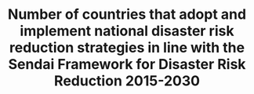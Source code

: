 ﻿---
title: >-
  Number  of  countries  that  adopt  and  implement  national  disaster  risk  reduction  strategies  in  line  with  the  Sendai  Framework  for  Disaster  Risk  Reduction  2015-2030
target_id: 11.b
has_metadata: true
permalink: /11-b-1/
sdg_goal: 11
layout: indicator
indicator: 11.b.1
indicator_variable: null
graph: null
graph_type_description: null
graph_status_notes: unk
variable_description: null
variable_notes: null
un_designated_tier: '2'
un_custodial_agency: 'UNISDR  (Partnering  Agencies:  UN  Habitat,  UNEP)'
rationale_interpretation: >-
  Sendai  Framework  for  Disaster  Risk  Reduction  2015-2030  calls  for  local  governments  to  adopt  and  implement  local  DRR  strategies  with  their  own  targets,  indicators  and  timeframes.  @@  Global  population  is  now  half  urban  and  expected  to  be  nearly  70%  urban  by  2050.  Increasing  resilience  of  cities  is  critical  to  reduce  disaster  risk  and  achieve  sustainable  development.  Cities  are  also  very  vulnerable  to  natural  disasters,  especially  climate-related  shocks.  Over  half  of  all  coastal  areas  are  urbanized  and  21  of  the  worlds  33  megacities  lie  in  coastal  flood  zones.  Coastal  cities  are  particularly  affected  by  sea  level  rise,  coastal  flooding  and  erosion,  and  extreme  events  (e.g.  tsunamis  and  storm  surges)  due  to  the  undermining  natural  protective  barriers,  low  levels  of  development  combined  with  rapid  population  growth  in  low  lying  coastal  areas  and  inadequate  capacity  to  adapt.  In  addition  to  the  impact  on  communities  and  non-human  species,  the  unplanned  urbanization  also  undermines  the  ecosystem  services  that  support  much  hard  urban  infrastructure.  This  type  of  development  also  exacerbates  urban  vulnerability  to  climate  change  impacts,  including  hydro-meteorological  and  geological  hazards.  @@  Located  mostly  in  cities  where  disadvantaged  groups  are  situated  and  when  affordable  access  is  addressed,  resilient  infrastructures  such  as  health,  education,  road  and  other  critical  infrastructures  will  have  direct  impact  on  reducing  inequality  and  making  growth  more  inclusive  and  sustainable.  @@  The  opportunity  is  that  60%  of  the  area  expected  to  be  urban  by  2030  remains  to  be  built,  indicating  that  the  shape  of  future  cities  can  be  proactively  guided  into  more  risk-sensitive  development.  An  increasing  number  of  cities  that  adopt  and  implement  local  DRR  strategies  will  contribute  to  sustainable  development  from  economic,  environmental  and  social  perspectives.  @@  The  indicator  will  build  bridge  between  the  SDGs  and  the  Sendai  Framework  for  DRR  because  the  adoption  of  local  DRR  strategies  is  one  of  Sendai  Framework  global  targets  and  will  be  also  monitored  under  the  Sendai  Framework  Monitoring  System.  @@  (mainly  based  on  TST  Issue  Brief  20,  11,  23,  14  and  12)
goal_meta_link: 'http://unstats.un.org/sdgs/files/metadata-compilation/Metadata-Goal-11.pdf'
goal_meta_link_page: 33
indicator_name: >-
  Number  of  countries  that  adopt  and  implement  national  disaster  risk  reduction  strategies  in  line  with  the  Sendai  Framework  for  Disaster  Risk  Reduction  2015-2030
target: >-
  By  2020,  substantially  increase  the  number  of  cities  and  human  settlements  adopting  and  implementing  integrated  policies  and  plans  towards  inclusion,  resource  efficiency,  mitigation  and  adaptation  to  climate  change,  resilience  to  disasters,  and  develop  and  implement,  in  line  with  the  Sendai  Framework  for  Disaster  Risk  Reduction  2015-2030,  holistic  disaster  risk  management  at  all  levels.
method_of_computation: Summation  of  data  from  National  Progress  Report  of  the  Sendai  Monitor
source_title: null
source_notes: null
published: true  

indicator_definition: "Local  DRR  Strategies  in  line  with  the  Sendai  Framework  for  Disaster  Risk  Reduction  2015-2030:  local  disaster  risk  reduction  strategies  and  plans,  across  different  timescales  with  targets,  indicators  and  time  frames,  aimed  at  preventing  the  creation  of  risk,  the  reduction  of  existing  risk  and  the  strengthening  of  economic,  social,  health  and  environmental  resilience  (Sendai  Framework,  para27  (b)).  Note:  the  DRR  strategies  need  to  be  based  on  risk  information  and  assessments.  Local  Government:  Form  of  public  administration  at  the  lowest  tier  of  administration  within  a  given  state,  which  generally  acts  within  powers  delegated  to  them  by  legislation  or  directives  of  the  higher  level  of  government.  \tNote:  Terminology  will  be  discussed  and  finalized  in  the  Open-ended  Intergovernmental  Working  Group  for  Sendai  Framework  for  Disaster  Risk  Reduction."
---